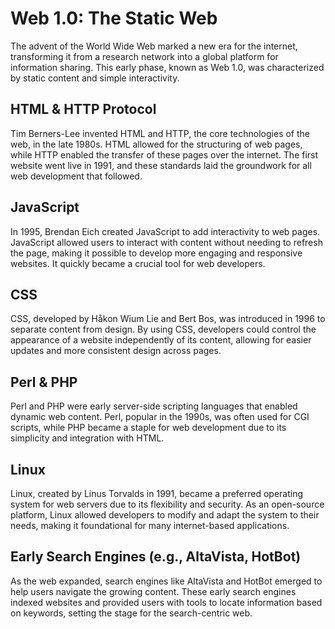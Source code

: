# Web 1.0: The Static Web

The advent of the World Wide Web marked a new era for the internet, transforming it from a research network into a global platform for information sharing. This early phase, known as Web 1.0, was characterized by static content and simple interactivity.

## HTML & HTTP Protocol
Tim Berners-Lee invented HTML and HTTP, the core technologies of the web, in the late 1980s. HTML allowed for the structuring of web pages, while HTTP enabled the transfer of these pages over the internet. The first website went live in 1991, and these standards laid the groundwork for all web development that followed.

## JavaScript
In 1995, Brendan Eich created JavaScript to add interactivity to web pages. JavaScript allowed users to interact with content without needing to refresh the page, making it possible to develop more engaging and responsive websites. It quickly became a crucial tool for web developers.

## CSS
CSS, developed by Håkon Wium Lie and Bert Bos, was introduced in 1996 to separate content from design. By using CSS, developers could control the appearance of a website independently of its content, allowing for easier updates and more consistent design across pages.

## Perl & PHP
Perl and PHP were early server-side scripting languages that enabled dynamic web content. Perl, popular in the 1990s, was often used for CGI scripts, while PHP became a staple for web development due to its simplicity and integration with HTML.

## Linux
Linux, created by Linus Torvalds in 1991, became a preferred operating system for web servers due to its flexibility and security. As an open-source platform, Linux allowed developers to modify and adapt the system to their needs, making it foundational for many internet-based applications.

## Early Search Engines (e.g., AltaVista, HotBot)
As the web expanded, search engines like AltaVista and HotBot emerged to help users navigate the growing content. These early search engines indexed websites and provided users with tools to locate information based on keywords, setting the stage for the search-centric web.
